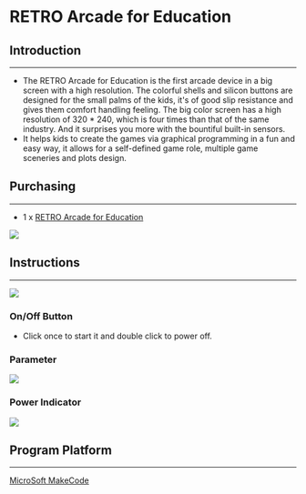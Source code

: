 # RETRO Arcade for Education

## Introduction
---
- The RETRO Arcade for Education is the first arcade device in a big screen with a high resolution. The colorful shells and silicon buttons are designed for the small palms of the kids, it's of good slip resistance and gives them comfort handling feeling. The big color screen has a high resolution of 320 * 240, which is four times than that of the same industry. And it surprises you more with the bountiful built-in sensors. 
-  It helps kids to create the games via graphical programming in a fun and easy way, it allows for a self-defined game role, multiple game sceneries and plots design.

## Purchasing 
---

- 1 x [RETRO Arcade for Education](https://shop.elecfreaks.com/products/elecfreaks-retro-makecode-arcade-for-education?_pos=1&_psq=RETRO+Arcade+for+Education&_ss=e&_v=1.0)




![](./images/retro-case-01-01.png)




## Instructions
---
![](./images/retro-01.png)



### On/Off Button

- Click once to start it and double click to power off. 

### Parameter

![](./images/retro-03.png)

### Power Indicator

![](./images/retro-04.png)


## Program Platform
---
[MicroSoft MakeCode](https://arcade.makecode.com/)



